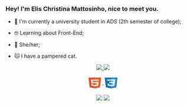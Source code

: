 ### Hey! I'm Elis Christina Mattosinho, nice to meet you.

- 🧠 I'm currently a university student in ADS (2th semester of college);
- 🤓 Learning about Front-End;
- 🌸 She/her;
- 🐱 I have a pampered cat.

    <div align="center">
  <a href="https://github.com/heychrismatt">
  <img height="180em" src="https://github-readme-stats.vercel.app/api?username=eliscmatt&show_icons=true&theme=dracula&include_all_commits=true&count_private=true"/>
  <img height="180em" src="https://github-readme-stats.vercel.app/api/top-langs/?username=eliscmatt&layout=compact&langs_count=7&theme=dracula"/>
    </div>
  
    <div style="display: inline_block" align="center"><br>
  <img align="center" alt="Chris-HTML" height="30" width="40" src="https://raw.githubusercontent.com/devicons/devicon/master/icons/html5/html5-original.svg">
  <img align="center" alt="Chris-CSS" height="30" width="40" src="https://raw.githubusercontent.com/devicons/devicon/master/icons/css3/css3-original.svg">
    </div><br>
  
    <div align="center">
  <a href="https://instagram.com/hey.iamelis" target="_blank"><img src="https://img.shields.io/badge/-Instagram-%23E4405F?style=for-the-badge&logo=instagram&logoColor=white" target="_blank"></a>
  <a href="https://www.linkedin.com/in/elischristinagmattosinho" target="_blank"><img src="https://img.shields.io/badge/-LinkedIn-%230077B5?style=for-the-badge&logo=linkedin&logoColor=white" target="_blank"></a>
    </div>

